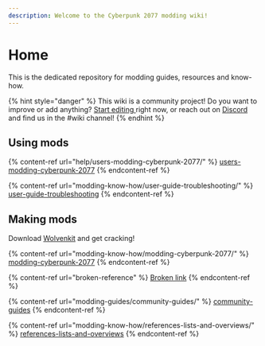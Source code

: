 ```yaml
---
description: Welcome to the Cyberpunk 2077 modding wiki!
---
```


# Home

This is the dedicated repository for modding guides, resources and know-how.&#x20;

{% hint style="danger" %}
This wiki is a community project! Do you want to improve or add anything? [Start editing ](https://app.gitbook.com/)right now, or reach out on [Discord](https://discord.gg/redmodding) and find us in the #wiki channel!
{% endhint %}

## Using mods

{% content-ref url="help/users-modding-cyberpunk-2077/" %}
[users-modding-cyberpunk-2077](help/users-modding-cyberpunk-2077/)
{% endcontent-ref %}

{% content-ref url="modding-know-how/user-guide-troubleshooting/" %}
[user-guide-troubleshooting](modding-know-how/user-guide-troubleshooting/)
{% endcontent-ref %}

## Making mods

Download [Wolvenkit](https://github.com/WolvenKit/WolvenKit/releases) and get cracking!

{% content-ref url="modding-know-how/modding-cyberpunk-2077/" %}
[modding-cyberpunk-2077](modding-know-how/modding-cyberpunk-2077/)
{% endcontent-ref %}

{% content-ref url="broken-reference" %}
[Broken link](broken-reference)
{% endcontent-ref %}

{% content-ref url="modding-guides/community-guides/" %}
[community-guides](modding-guides/community-guides/)
{% endcontent-ref %}

{% content-ref url="modding-know-how/references-lists-and-overviews/" %}
[references-lists-and-overviews](modding-know-how/references-lists-and-overviews/)
{% endcontent-ref %}
